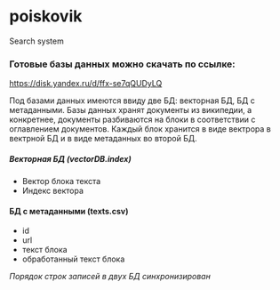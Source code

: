 # poiskovik
Search system

### Готовые базы данных можно скачать по ссылке: 
https://disk.yandex.ru/d/ffx-se7qQUDyLQ

Под базами данных имеются ввиду две БД: векторная БД, БД с метаданными.
Базы данных хранят документы из википедии, а конкретнее, документы разбиваются на блоки в соответствии с оглавлением документов.
Каждый блок хранится в виде вектрора в вектрной БД и в виде метаданных во второй БД.


##### Векторная БД (vectorDB.index)
- Вектор блока текста
- Индекс вектора

#### БД с метаданными (texts.csv)
- id
- url
- текст блока
- обработанный текст блока

*Порядок строк записей в двух БД синхронизирован*